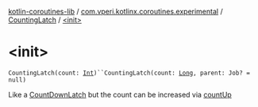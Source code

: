 [kotlin-coroutines-lib](../../index.md) / [com.vperi.kotlinx.coroutines.experimental](../index.md) / [CountingLatch](index.md) / [&lt;init&gt;](./-init-.md)

# &lt;init&gt;

`CountingLatch(count: `[`Int`](https://kotlinlang.org/api/latest/jvm/stdlib/kotlin/-int/index.html)`)``CountingLatch(count: `[`Long`](https://kotlinlang.org/api/latest/jvm/stdlib/kotlin/-long/index.html)`, parent: Job? = null)`

Like a [CountDownLatch](../-count-down-latch/index.md) but the count can be increased
via [countUp](count-up.md)

